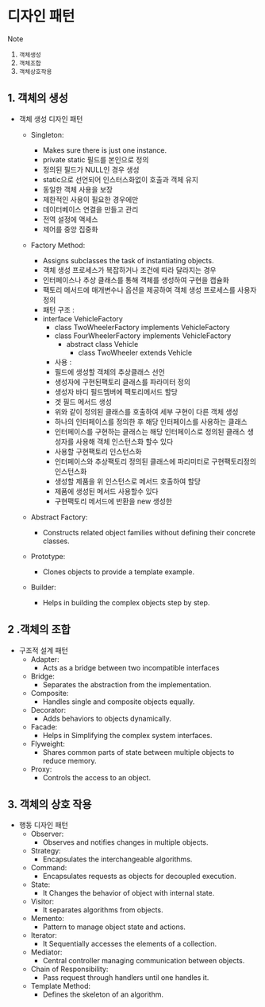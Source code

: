 # 디자인 패턴
> [!Note]
> 
> 1. `객체생성`
> 2.  `객체조합`
> 3. `객체상호작용`


## 1. 객체의 생성
- 객체 생성 디자인 패턴
  - Singleton:
    - Makes sure there is just one instance.
    - private static 필드를 본인으로 정의
    - 정의된 필드가 NULL인 경우 생성
    - static으로 선언되어 인스터스화없이 호출과 객체 유지
    - 동일한 객체 사용을 보장 
    - 제한적인 사용이 필요한 경우에만
    - 데이터베이스 연결을 만들고 관리
    - 전역 설정에 액세스
    - 제어를 중앙 집중화
      
  - Factory Method:
    - Assigns subclasses the task of instantiating objects.
    - 객체 생성 프로세스가 복잡하거나 조건에 따라 달라지는 경우
    - 인터페이스나 추상 클래스를 통해 객체를 생성하여 구현을 캡슐화
    - 팩토리 메서드에 매개변수나 옵션을 제공하여 객체 생성 프로세스를 사용자 정의
    - 패턴 구조 :
    - interface VehicleFactory
      - class TwoWheelerFactory implements VehicleFactory
      - class FourWheelerFactory implements VehicleFactory
        - abstract class Vehicle
          -  class TwoWheeler extends Vehicle
      - 사용 :
      - 필드에 생성할 객체의 추상클래스 선언
      - 생성자에 구현된팩토리 클래스를 파라미터 정의
      - 생성자 바디 필드멤버에 팩토리메서드 할당
      - 겟 필드 메서드 생성
      - 위와 같이 정의된 클래스를 호출하여 세부 구현이 다른 객체 생성
      - 하나의 인터페이스를 정의한 후 해당 인터페이스를 사용하는 클래스
      - 인터페이스를 구현하는 클래스는 해당 인터페이스로 정의된 클래스 생성자를 사용해 객체 인스턴스화 할수 있다
      - 사용할 구현팩토리 인스턴스화
      - 인터페이스와 추상팩토리 정의된 클래스에 파리미터로 구현팩토리정의 인스턴스화
      - 생성할 제품을 위 인스턴스로 메서드 호출하여 할당
      - 제품에 생성된 메서드 사용할수 있다
      - 구현팩토리 메서드에 반환을 new 생성한      


  - Abstract Factory:
    - Constructs related object families without defining their concrete classes.
  - Prototype:
    -  Clones objects to provide a template example.
  - Builder:
    -  Helps in building the complex objects step by step.

## 2 .객체의 조합
- 구조적 설계 패턴
  - Adapter:
    - Acts as a bridge between two incompatible interfaces
  - Bridge:
    - Separates the abstraction from the implementation.
  - Composite:
    - Handles single and composite objects equally.
  - Decorator:
    - Adds behaviors to objects dynamically.
  - Facade:
    - Helps in Simplifying the complex system interfaces.
  - Flyweight:
    - Shares common parts of state between multiple objects to reduce memory.
  - Proxy:
    - Controls the access to an object.
## 3. 객체의 상호 작용
- 행동 디자인 패턴
  - Observer:
    - Observes and notifies changes in multiple objects.
  - Strategy:
    - Encapsulates the interchangeable algorithms.
  - Command:
    - Encapsulates requests as objects for decoupled execution.
  - State:
    - It Changes the behavior of object with internal state.
  - Visitor:
    - It separates algorithms from objects.
  - Memento:
    - Pattern to manage object state and actions.
  - Iterator:
    - It Sequentially accesses the elements of a collection.
  - Mediator:
    - Central controller managing communication between objects.
  - Chain of Responsibility:
    - Pass request through handlers until one handles it.
  - Template Method:
    - Defines the skeleton of an algorithm.














